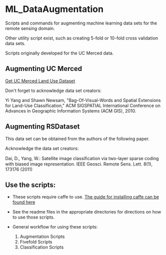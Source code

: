# ML_DataAugmentation

Scripts and commands for augmenting machine learning data sets for the remote sensing domain.

Other utility script exist, such as creating 5-fold or 10-fold cross validation data sets.

Scripts originally developed for the UC Merced data.

## Augmenting UC Merced

[Get UC Merced Land Use Dataset](http://vision.ucmerced.edu/datasets/landuse.html)

Don't forget to acknowledge data set creators:

Yi Yang and Shawn Newsam, "Bag-Of-Visual-Words and Spatial Extensions for Land-Use Classification," ACM SIGSPATIAL International Conference on Advances in Geographic Information Systems (ACM GIS), 2010. 

## Augmenting RSDataset
This data set can be obtained from the authors of the following paper.

Acknowledge the data set creators:

Dai, D., Yang, W.: Satellite image classiﬁcation via two-layer sparse coding with biased image representation. 
IEEE Geosci. Remote Sens. Lett. 8(1), 173176 (2011)

## Use the scripts:

* These scripts require caffe to use. [The guide for installing caffe can be found here](http://caffe.berkeleyvision.org/installation.html)

* See the readme files in the appropriate directories for directions on how to use those scripts.

* General workflow for using these scripts:
    1. Augmentation Scripts
    2. Fivefold Scripts
    3. Classification Scripts 
  


